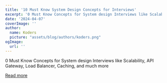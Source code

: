 ```yaml
---
title: '10 Must Know System Design Concepts for Interviews'
excerpt: '0 Must Know Concepts for System design Interviews like Scalability, API Gateway, Load Balancer, Caching, and much more'
date: '2024-04-07'
coverImage: ''
author:
  name: Koders
  picture: "assets/blog/authors/koders.png"
ogImage:
  url: ''
---
```


0 Must Know Concepts for System design Interviews like Scalability, API Gateway, Load Balancer, Caching, and much more

[Read more](https://dev.to/somadevtoo/10-must-know-system-design-concepts-for-interviews-2fii)
